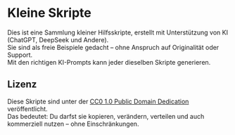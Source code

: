 # Kleine Skripte

Dies ist eine Sammlung kleiner Hilfsskripte, erstellt mit Unterstützung von KI (ChatGPT, DeepSeek und Andere).  
Sie sind als freie Beispiele gedacht – ohne Anspruch auf Originalität oder Support.  
Mit den richtigen KI-Prompts kann jeder dieselben Skripte generieren.  

## Lizenz

Diese Skripte sind unter der [CC0 1.0 Public Domain Dedication](LICENSE) veröffentlicht.  
Das bedeutet: Du darfst sie kopieren, verändern, verteilen und auch kommerziell nutzen – ohne Einschränkungen.
